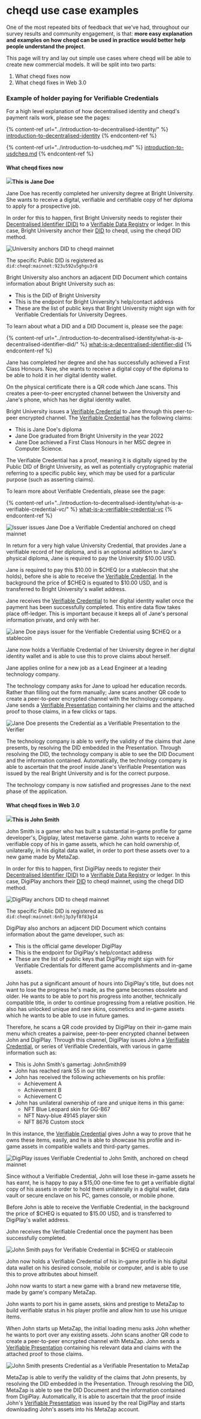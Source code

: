# cheqd use case examples

One of the most repeated bits of feedback that we've had, throughout our survey results and community engagement, is that: **more easy explanation and examples on how cheqd can be used in practice would better help people understand the project**.

This page will try and lay out simple use cases where cheqd will be able to create new commercial models. It will be split into two parts:

1. What cheqd fixes now
2. What cheqd fixes in Web 3.0

### Example of holder paying for Verifiable Credentials

For a high level explanation of how decentralised identity and cheqd's payment rails work, please see the pages:

{% content-ref url="../introduction-to-decentralised-identity/" %}
[introduction-to-decentralised-identity](../introduction-to-decentralised-identity/)
{% endcontent-ref %}

{% content-ref url="../introduction-to-usdcheq.md" %}
[introduction-to-usdcheq.md](../introduction-to-usdcheq.md)
{% endcontent-ref %}

#### What cheqd fixes now

![](<../../.gitbook/assets/Jane Doe image>)**This is Jane Doe**

Jane Doe has recently completed her university degree at Bright University. She wants to receive a digital, verifiable and certifiable copy of her diploma to apply for a prospective job.

In order for this to happen, first Bright University needs to register their [Decentralised Identifier (DID)](../introduction-to-decentralised-identity/what-is-a-decentralised-identifier-did/) to a [Verifiable Data Registry](../introduction-to-decentralised-identity/what-is-a-decentralised-identifier-did/what-is-a-verifiable-data-registry.md) or ledger. In this case, Bright University anchor their [DID](../introduction-to-decentralised-identity/what-is-a-decentralised-identifier-did/) to cheqd, using the cheqd DID method.

![University anchors DID to cheqd mainnet](<../../.gitbook/assets/Jane Doe - Issuer anchors DID.png>)

The specific Public DID is registered as `did:cheqd:mainnet:923u592u5ghgu3r8`

Bright University also anchors an adjacent DID Document which contains information about Bright University such as:

* This is the DID of Bright University
* This is the endpoint for Bright University's help/contact address
* These are the list of public keys that Bright University might sign with for Verifiable Credentials for University Degrees.&#x20;

To learn about what a DID and a DID Document is, please see the page:

{% content-ref url="../introduction-to-decentralised-identity/what-is-a-decentralised-identifier-did/" %}
[what-is-a-decentralised-identifier-did](../introduction-to-decentralised-identity/what-is-a-decentralised-identifier-did/)
{% endcontent-ref %}

Jane has completed her degree and she has successfully achieved a First Class Honours. Now, she wants to receive a digital copy of the diploma to be able to hold it in her digital identity wallet.&#x20;

On the physical certificate there is a QR code which Jane scans. This creates a peer-to-peer encrypted channel between the University and Jane's phone, which has her digital identity wallet.

Bright University issues a [Verifiable Credential](../introduction-to-decentralised-identity/what-is-a-verifiable-credential-vc/) to Jane through this peer-to-peer encrypted channel. The [Verifiable Credential](../introduction-to-decentralised-identity/what-is-a-verifiable-credential-vc/) has the following claims:

* This is Jane Doe's diploma
* Jane Doe graduated from Bright University in the year 2022
* Jane Doe achieved a First Class Honours in her MSC degree in Computer Science.&#x20;

The Verifiable Credential has a proof, meaning it is digitally signed by the Public DID of Bright University, as well as potentially cryptographic material referring to a specific public key, which may be used for a particular purpose (such as asserting claims).&#x20;

To learn more about Verifiable Credentials, please see the page:

{% content-ref url="../introduction-to-decentralised-identity/what-is-a-verifiable-credential-vc/" %}
[what-is-a-verifiable-credential-vc](../introduction-to-decentralised-identity/what-is-a-verifiable-credential-vc/)
{% endcontent-ref %}

![Issuer issues Jane Doe a Verifiable Credential anchored on cheqd mainnet](<../../.gitbook/assets/Jane Doe - Issuer issues VC.png>)

In return for a very high value University Credential, that provides Jane a verifiable record of her diploma, and is an optional addition to Jane's physical diploma, Jane is required to pay the University $10.00 USD.&#x20;

Jane is required to pay this $10.00 in $CHEQ (or a stablecoin that she holds), before she is able to receive the [Verifiable Credential](../introduction-to-decentralised-identity/what-is-a-verifiable-credential-vc/). In the background the price of $CHEQ is equated to $10.00 USD, and is transferred to Bright University's wallet address.&#x20;

Jane receives the [Verifiable Credential](../introduction-to-decentralised-identity/what-is-a-verifiable-credential-vc/) to her digital identity wallet once the payment has been successfully completed. This entire data flow takes place off-ledger. This is important because it keeps all of Jane's personal information private, and only with her.&#x20;

&#x20;

![Jane Doe pays issuer for the Verifiable Credential using $CHEQ or a stablecoin](<../../.gitbook/assets/Jane Doe - Pays for Credential.png>)

Jane now holds a Verifiable Credential of her University degree in her digital identity wallet and is able to use this to prove claims about herself.

Jane applies online for a new job as a Lead Engineer at a leading technology company.

The technology company asks for Jane to upload her education records. Rather than filling out the form manually; Jane scans another QR code to create a peer-to-peer encrypted channel with the technology company. Jane sends a [Verifiable Presentation](../introduction-to-decentralised-identity/what-is-a-verifiable-credential-vc/what-is-a-verifiable-presentation.md) containing her claims and the attached proof to those claims, in a few clicks or taps.&#x20;

![Jane Doe presents the Credential as a Verifiable Presentation to the Verifier](<../../.gitbook/assets/Jane Doe - Presents Credential to Verifier.png>)

The technology company is able to verify the validity of the claims that Jane presents, by resolving the DID embedded in the Presentation. Through resolving the DID, the technology company is able to see the DID Document and the information contained. Automatically, the technology company is able to ascertain that the proof inside Jane's Verifiable Presentation was issued by the real Bright University and is for the correct purpose.&#x20;

The technology company is now satisfied and progresses Jane to the next phase of the application.&#x20;

#### What cheqd fixes in Web 3.0

![](<../../.gitbook/assets/John Smith image>)**This is John Smith**

John Smith is a gamer who has built a substantial in-game profile for game developer's, Digiplay, latest metaverse game. John wants to receive a verifiable copy of his in game assets, which he can hold ownership of, unilaterally, in his digital data wallet, in order to port these assets over to a new game made by MetaZap.

In order for this to happen, first DigiPlay needs to register their [Decentralised Identifier (DID)](../introduction-to-decentralised-identity/what-is-a-decentralised-identifier-did/) to a [Verifiable Data Registry](../introduction-to-decentralised-identity/what-is-a-decentralised-identifier-did/what-is-a-verifiable-data-registry.md) or ledger. In this case, DigiPlay anchors their [DID](../introduction-to-decentralised-identity/what-is-a-decentralised-identifier-did/) to cheqd mainnet, using the cheqd DID method.

![DigiPlay anchors DID to cheqd mainnet](<../../.gitbook/assets/John Smith - Issuer anchors DID.png>)

The specific Public DID is registered as `did:cheqd:mainnet:6nhj3p3yf8f83g14`

DigiPlay also anchors an adjacent DID Document which contains information about the game developer, such as:

* This is the official game developer DigiPlay
* This is the endpoint for DigiPlay's help/contact address
* These are the list of public keys that DigiPlay might sign with for Verifiable Credentials for different game accomplishments and in-game assets.

John has put a significant amount of hours into DigiPlay's title, but does not want to lose the progress he's made, as the game becomes obsolete and older. He wants to be able to port his progress into another, technically compatible title, in order to continue progressing from a relative position. He also has unlocked unique and rare skins, cosmetics and in-game assets which he wants to be able to use in future games.&#x20;

Therefore, he scans a QR code provided by DigiPlay on their in-game main menu which creates a pairwise, peer-to-peer encrypted channel between John and DigiPlay. Through this channel, DigiPlay issues John a [Verifiable Credential](../introduction-to-decentralised-identity/what-is-a-verifiable-credential-vc/#what-is-a-verifiable-credential), or series of Verifiable Credentials, with various in game information such as:

* This is John Smith's gamertag: JohnSmith99
* John has reached rank 55 in our title
* John has received the following achievements on his profile:
  * Achievement A
  * Achievement B&#x20;
  * Achievement C
* John has unilateral ownership of rare and unique items in this game:
  * NFT Blue Leopard skin for GG-B67
  * NFT Navy-blue 49145 player skin
  * NFT  8676 Custom stock

In this instance, the [Verifiable Credential](../introduction-to-decentralised-identity/what-is-a-verifiable-credential-vc/#what-is-a-verifiable-credential) gives John a way to prove that he owns these items, easily, and he is able to showcase his profile and in-game assets in compatible wallets and third-party games.&#x20;

![DigiPlay issues Verifiable Credential to John Smith, anchored on cheqd mainnet](<../../.gitbook/assets/John Smith - Issuer issues VC to John.png>)

Since without a Verifiable Credential, John will lose these in-game assets he has earnt, he is happy to pay a $15,00 one-time fee to get a verifiable digital copy of his assets in order to hold them unilaterally in a digital wallet, data vault or secure enclave on his PC, games console, or mobile phone.

Before John is able to receive the Verifiable Credential, in the background the price of $CHEQ is equated to $15.00 USD, and is transferred to DigiPlay's wallet address.&#x20;

John receives the Verifiable Credential once the payment has been successfully completed.

![John Smith pays for Verifiable Credential in $CHEQ or stablecoin](<../../.gitbook/assets/John Smith - Pays for VC.png>)

John now holds a Verifiable Credential of his in-game profile in his digital data wallet on his desired console, mobile or computer, and is able to use this to prove attributes about himself.

John now wants to start a new game with a brand new metaverse title, made by game's company MetaZap.

John wants to port his in game assets, skins and prestige to MetaZap to build verifiable status in his player profile and allow him to use his unique items.&#x20;

When John starts up MetaZap, the initial loading menu asks John whether he wants to port over any existing assets. John scans another QR code to create a peer-to-peer encrypted channel with MetaZap. John sends a [Verifiable Presentation](../introduction-to-decentralised-identity/what-is-a-verifiable-credential-vc/what-is-a-verifiable-presentation.md) containing his relevant data and claims with the attached proof to those claims.&#x20;

![John Smith presents Credential as a Verifiable Presentation to MetaZap](<../../.gitbook/assets/John Smith - Presents VC to Verifier.png>)

MetaZap is able to verify the validity of the claims that John presents, by resolving the DID embedded in the Presentation. Through resolving the DID, MetaZap is able to see the DID Document and the information contained from DigiPlay. Automatically, it is able to ascertain that the proof inside John's [Verifiable Presentation](../introduction-to-decentralised-identity/what-is-a-verifiable-credential-vc/what-is-a-verifiable-presentation.md) was issued by the real DigiPlay and starts downloading John's assets into his MetaZap account.
